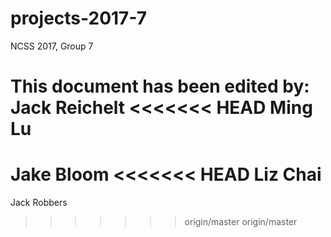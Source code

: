 # projects-2017-7
NCSS 2017, Group 7

This document has been edited by:
Jack Reichelt
<<<<<<< HEAD
Ming Lu
=======
Jake Bloom
<<<<<<< HEAD
Liz Chai
=======
Jack Robbers
>>>>>>> origin/master
>>>>>>> origin/master
